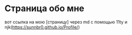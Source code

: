 # Страница обо мне
вот ссылка на мою [страницу] через md с помощью 11ty и njk(https://sunnbr0.github.io/Profile/)
